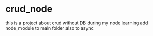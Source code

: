 # crud_node
this is a project about crud without DB during my node learning
add node_module to main folder also to async
